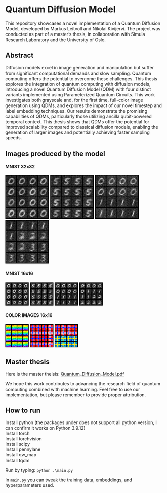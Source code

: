 # Quantum Diffusion Model

This repository showcases a novel implementation of a Quantum Diffusion Model, developed by Markus Leitvoll and Nikolai Kivijervi. The project was conducted as part of a master’s thesis, in collaboration with Simula Research Laboratory and the University of Oslo.

## Abstract

Diffusion models excel in image generation and manipulation but suffer from
significant computational demands and slow sampling. Quantum computing
offers the potential to overcome these challenges. This thesis explores
the integration of quantum computing with diffusion models, introducing
a novel Quantum Diffusion Model (QDM) with four distinct variants
implemented using Parameterized Quantum Circuits. This work investigates
both grayscale and, for the first time, full-color image generation using
QDMs, and explores the impact of our novel timestep and label embedding
techniques. Our results demonstrate the promising capabilities of QDMs,
particularly those utilizing ancilla qubit-powered temporal context. This
thesis shows that QDMs offer the potential for improved scalability compared
to classical diffusion models, enabling the generation of larger images and
potentially achieving faster sampling speeds.

## Images produced by the model

#### MNIST 32x32

<img src="images/mnist0.png" /> <img src="images/mnist5.png" /> <img src="images/mnist01.png" /> <img src="images/mnist123.png" />

#### MNIST 16x16

<img src="images/mnist0_16x16.png" /> <img src="images/mnist5_16x16.png" /> <img src="images/mnist01_16x16.png" /> <img src="images/mnist012_16x16.png" />

#### COLOR IMAGES 16x16

<img src="images/rainbow.png" /> <img src="images/flag.png" /> <img src="images/flags.png" />

## Master thesis

Here is the master theisis:
[Quantum_Diffusion_Model.pdf](/Quantum_Diffusion_Model.pdf)

We hope this work contributes to advancing the research field of quantum computing combined with machine learning. Feel free to use our implementation, but please remember to provide proper attribution.

## How to run

Install python (the packages under does not support all python version, I can confirm it works on Python 3.9.12)
<br>
Install torch
<br>
Install torchvision
<br>
Install scipy
<br>
Install pennylane
<br>
Install qw_map
<br>
Install tqdm

Run by typing: `python .\main.py`

In `main.py` you can tweak the training data, embeddings, and hyperparameters used.
